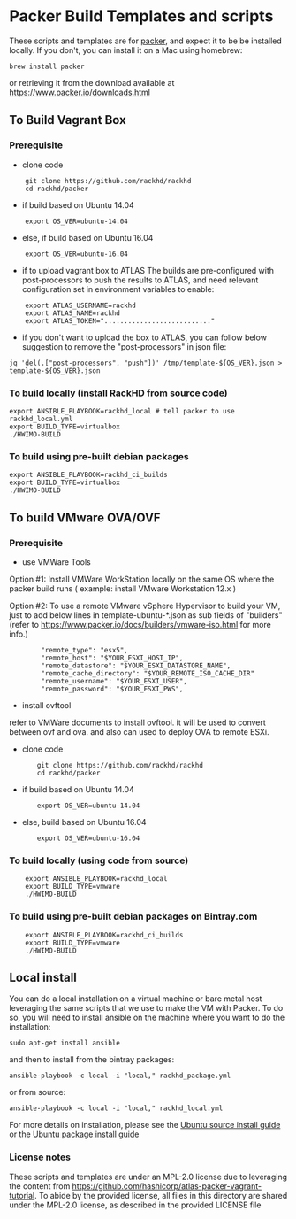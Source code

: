
# Packer Build Templates and scripts

These scripts and templates are for [packer](https://www.packer.io), and expect
it to be be installed locally. If you don't, you can install it on a Mac using
homebrew:

    brew install packer

or retrieving it from the download available at https://www.packer.io/downloads.html

## To Build Vagrant Box

### Prerequisite
- clone code
```
    git clone https://github.com/rackhd/rackhd
    cd rackhd/packer
```
- if build based on Ubuntu 14.04
```
    export OS_VER=ubuntu-14.04
```
- else, if build based on Ubuntu 16.04
```
    export OS_VER=ubuntu-16.04
```
- if to upload vagrant box to ATLAS
The builds are pre-configured with post-processors to push the results to ATLAS, and need relevant configuration set in environment variables to enable:
```
    export ATLAS_USERNAME=rackhd
    export ATLAS_NAME=rackhd
    export ATLAS_TOKEN="..........................."
```
- if you don't want to upload the box to ATLAS, you can follow below suggestion to remove the "post-processors" in json file:
```
jq 'del(.["post-processors", "push"])' /tmp/template-${OS_VER}.json > template-${OS_VER}.json
```

### To build locally (install RackHD from source code)

    export ANSIBLE_PLAYBOOK=rackhd_local # tell packer to use rackhd_local.yml
    export BUILD_TYPE=virtualbox
    ./HWIMO-BUILD

### To build using pre-built debian packages

    export ANSIBLE_PLAYBOOK=rackhd_ci_builds
    export BUILD_TYPE=virtualbox
    ./HWIMO-BUILD

## To build VMware OVA/OVF

### Prerequisite
- use VMWare Tools

 Option #1:  Install VMWare WorkStation locally on the same OS where the packer build runs ( example: install VMware Workstation 12.x )

 Option #2:  To use a remote VMware vSphere Hypervisor to build your VM, just to add below lines in template-ubuntu-*.json as sub fields of "builders"(refer to https://www.packer.io/docs/builders/vmware-iso.html for more info.)

```
        "remote_type": "esx5",
        "remote_host": "$YOUR_ESXI_HOST_IP",
        "remote_datastore": "$YOUR_ESXI_DATASTORE_NAME",
        "remote_cache_directory": "$YOUR_REMOTE_ISO_CACHE_DIR"
        "remote_username": "$YOUR_ESXI_USER",
        "remote_password": "$YOUR_ESXI_PWS",
```
- install ovftool

refer to VMWare documents to install ovftool. it will be used to convert between ovf and ova. and also can used to deploy OVA to remote ESXi.

- clone code
```
       git clone https://github.com/rackhd/rackhd
       cd rackhd/packer
```
- if   build based on Ubuntu 14.04
```
       export OS_VER=ubuntu-14.04
```
- else, build based on Ubuntu 16.04
```
       export OS_VER=ubuntu-16.04
```
### To build locally (using code from source)
```
    export ANSIBLE_PLAYBOOK=rackhd_local
    export BUILD_TYPE=vmware
    ./HWIMO-BUILD
```
###  To build using pre-built debian packages on Bintray.com
```
    export ANSIBLE_PLAYBOOK=rackhd_ci_builds
    export BUILD_TYPE=vmware
    ./HWIMO-BUILD
```

## Local install

You can do a local installation on a virtual machine or bare metal host
leveraging the same scripts that we use to make the VM with Packer. To do so,
you will need to install ansible on the machine where you want to do the
installation:

    sudo apt-get install ansible

and then to install from the bintray packages:

    ansible-playbook -c local -i "local," rackhd_package.yml

or from source:

    ansible-playbook -c local -i "local," rackhd_local.yml

For more details on installation, please see the [Ubuntu source install guide](
http://rackhd.readthedocs.io/en/latest/rackhd/ubuntu_source_installation.html) or
the [Ubuntu package install guide](http://rackhd.readthedocs.io/en/latest/rackhd/ubuntu_package_installation.html)

### License notes

These scripts and templates are under an MPL-2.0 license due to leveraging
the content from https://github.com/hashicorp/atlas-packer-vagrant-tutorial.
To abide by the provided license, all files in this directory are shared
under the MPL-2.0 license, as described in the provided LICENSE file
